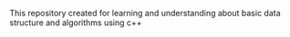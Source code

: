 This repository created for learning and understanding about basic data structure and algorithms using c++
